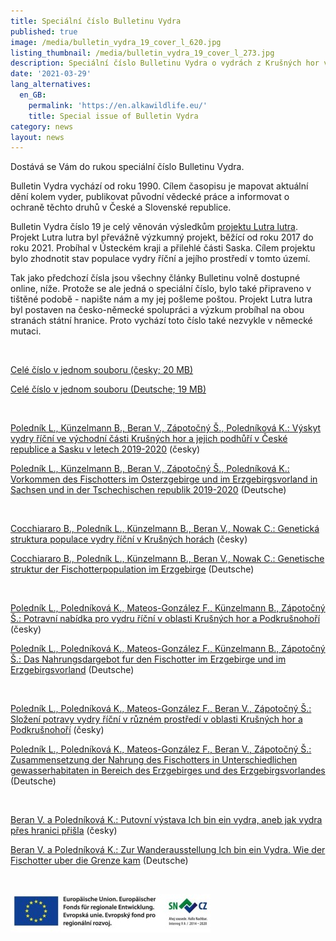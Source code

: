 ```yaml
---
title: Speciální číslo Bulletinu Vydra
published: true
image: /media/bulletin_vydra_19_cover_l_620.jpg
listing_thumbnail: /media/bulletin_vydra_19_cover_l_273.jpg
description: Speciální číslo Bulletinu Vydra o vydrách z Krušných hor vychází.
date: '2021-03-29'
lang_alternatives:
  en_GB:
    permalink: 'https://en.alkawildlife.eu/'
    title: Special issue of Bulletin Vydra
category: news
layout: news
---
```

Dostává se Vám do rukou speciální číslo Bulletinu Vydra. 

Bulletin Vydra vychází od roku 1990. Cílem časopisu je mapovat aktuální dění kolem vyder, publikovat původní vědecké práce a informovat o ochraně těchto druhů v České a Slovenské republice. 

Bulletin Vydra číslo 19 je celý věnován výsledkům [projektu Lutra lutra](/projekty/projekt-lutra-lutra). Projekt Lutra lutra byl převážně výzkumný projekt, běžící od roku 2017 do roku 2021. Probíhal v Ústeckém kraji a přilehlé části Saska. Cílem projektu bylo zhodnotit stav populace vydry říční a jejího prostředí v tomto území. 

Tak jako předchozí čísla jsou všechny články Bulletinu volně dostupné online, níže. Protože se ale jedná o speciální číslo, bylo také připraveno v tištěné podobě - napište nám a my jej pošleme poštou. Projekt Lutra lutra byl postaven na česko-německé spolupráci a výzkum probíhal na obou stranách státní hranice. Proto vychází toto číslo také nezvykle v německé mutaci. 

<br/>

[Celé číslo v jednom souboru (česky; 20 MB)](/media/bulletin_VYDRA_19_complet_web.pdf)

[Celé číslo v jednom souboru (Deutsche; 19 MB)](/media/bulletin_VYDRA_german_web.pdf)

<br/>

[Poledník L., Künzelmann B., Beran V., Zápotočný Š., Poledníková K.: Výskyt vydry říční ve východní části Krušných hor a jejich podhůří v České republice a Sasku v letech 2019-2020](/media/bulletin_VYDRA_19_Polednik_etal_occurence_7_25.pdf) (česky)

[Poledník L., Künzelmann B., Beran V., Zápotočný Š., Poledníková K.: Vorkommen des Fischotters im Osterzgebirge und im Erzgebirgsvorland in Sachsen und in der Tschechischen republik 2019-2020](/media/bulletin_VYDRA_Deutsche_Vorkommen.pdf) (Deutsche)

<br/>

[Cocchiararo B., Poledník L., Künzelmann B., Beran V., Nowak C.: Genetická struktura populace vydry říční v Krušných horách](/media/bulletin_VYDRA_19_Cocchiararo_etal_26_35.pdf) (česky)

[Cocchiararo B., Poledník L., Künzelmann B., Beran V., Nowak C.: Genetische struktur der Fischotterpopulation im Erzgebirge](/media/bulletin_VYDRA_Deutsche_Genetische.pdf) (Deutsche)

<br/>

[Poledník L., Poledníková K., Mateos-González F., Künzelmann B., Zápotočný Š.: Potravní nabídka pro vydru říční v oblasti Krušných hor a Podkrušnohoří](/media/bulletin_VYDRA_19_Polednik_etal_prey_36_59.pdf)  (česky)

[Poledník L., Poledníková K., Mateos-González F., Künzelmann B., Zápotočný Š.: Das Nahrungsdargebot fur den Fischotter im Erzgebirge und im Erzgebirgsvorland](/media/bulletin_VYDRA_19_Deutsche_Nahrungsdargebot.pdf)  (Deutsche)

<br/>

[Poledník L., Poledníková K., Mateos-González F., Beran V., Zápotočný Š.: Složení potravy vydry říční v různém prostředí v oblasti Krušných hor a Podkrušnohoří](/media/bulletin_VYDRA_19_Polednik_etal_diet_60_76.pdf) (česky)

[Poledník L., Poledníková K., Mateos-González F., Beran V., Zápotočný Š.: Zusammensetzung der Nahrung des Fischotters in Unterschiedlichen gewasserhabitaten in Bereich des Erzgebirges und des Erzgebirgsvorlandes](</media/bulletin VYDRA_Deutsche_Nahrung.pdf>) (Deutsche)

<br/>

[Beran V. a Poledníková K.: Putovní výstava Ich bin ein vydra, aneb jak vydra přes hranici přišla](/media/bulletin_VYDRA_19_Beran_77_99.pdf) (česky)

[Beran V. a Poledníková K.: Zur Wanderausstellung Ich bin ein Vydra. Wie der Fischotter uber die Grenze kam](</media/bulletin VYDRA_Deutsche_Ausstellung.pdf>) (Deutsche)

<br/>

![](/media/spojene-loga_320.jpg)
